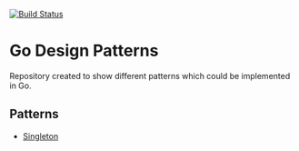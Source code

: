 [![Build Status](https://travis-ci.org/mendrugory/go-designpatterns.svg?branch=master)](https://travis-ci.org/mendrugory/go-designpatterns)

# Go Design Patterns

Repository created to show different patterns which could be implemented in Go.

## Patterns

* [Singleton](https://github.com/mendrugory/go-designpatterns/tree/master/singleton)
